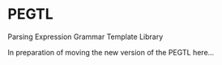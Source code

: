 PEGTL
=====

Parsing Expression Grammar Template Library

In preparation of moving the new version of the PEGTL here...
